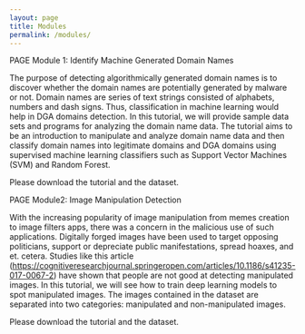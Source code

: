 ```yaml
---
layout: page
title: Modules
permalink: /modules/
---
```

PAGE Module 1:  Identify Machine Generated Domain Names

The purpose of detecting algorithmically generated domain names is to discover whether the domain names are potentially generated by malware or not. Domain names are series of text strings consisted of alphabets, numbers and dash signs. Thus, classification in machine learning would help in DGA domains detection. In this tutorial, we will provide sample data sets and programs for analyzing the domain name data. The tutorial aims to be an introduction to manipulate and analyze domain name data and then classify domain names into legitimate domains and DGA domains using supervised machine learning classifiers such as Support Vector Machines (SVM) and Random Forest. 

Please download the tutorial and the dataset.



PAGE Module2:  Image Manipulation Detection

With the increasing popularity of image manipulation from memes creation to image filters apps, there was a concern in the malicious use of such applications. Digitally forged images have been used to target opposing politicians, support or depreciate public manifestations, spread hoaxes, and et. cetera.
Studies like this article (https://cognitiveresearchjournal.springeropen.com/articles/10.1186/s41235-017-0067-2) have shown that people are not good at detecting manipulated images. In this tutorial, we will see how to train deep learning models to spot manipulated images.
The images contained in the dataset are separated into two categories: manipulated and non-manipulated images.

Please download the tutorial and the dataset.

